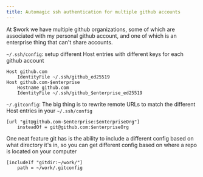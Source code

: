 ```yaml
---
title: Automagic ssh authentication for multiple github accounts
---
```


At $work we have multiple github organizations, some of which are associated
with my personal github account, and one of which is an enterprise thing that
can't share accounts.


`~/.ssh/config`: setup different Host entries with different keys for each
github account
```
Host github.com
    IdentityFile ~/.ssh/github_ed25519
Host github.com-$enterprise
    Hostname github.com
    IdentityFile ~/.ssh/github_$enterprise_ed25519
```


`~/.gitconfig`: The big thing is to rewrite remote URLs to match the different Host entries in your `~/.ssh/config`
```
[url "git@github.com-$enterprise:$enterpriseOrg"]
    insteadOf = git@github.com:$enterpriseOrg
```

One neat feature git has is the ability to include a different config based on
what directory it's in, so you can get different config based on where a repo is
located on your computer
```
[includeIf "gitdir:~/work/"]
    path = ~/work/.gitconfig
```
